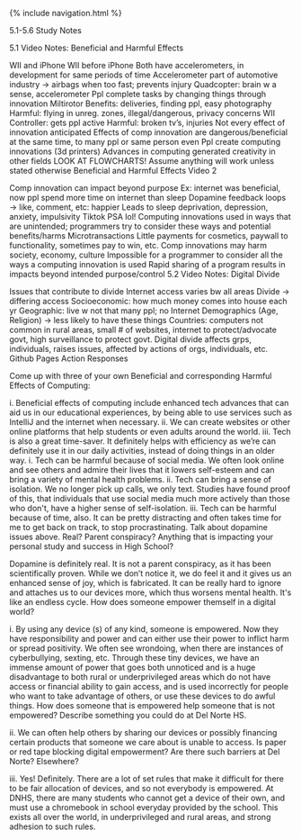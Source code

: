 {% include navigation.html %}


5.1-5.6 Study Notes

5.1 Video Notes: Beneficial and Harmful Effects

WII and iPhone
WII before iPhone
Both have accelerometers, in development for same periods of time
Accelerometer part of automotive industry → airbags when too fast; prevents injury
Quadcopter: brain w a sense, accelerometer
Ppl complete tasks by changing things through innovation
Miltirotor
Benefits: deliveries, finding ppl, easy photography
Harmful: flying in unreg. zones, illegal/dangerous, privacy concerns
WII
Controller: gets ppl active
Harmful: broken tv’s, injuries
Not every effect of innovation anticipated
Effects of comp innovation are dangerous/beneficial at the same time, to many ppl or same person even
Ppl create computing innovations (3d printers)
Advances in computing generated creativity in other fields
LOOK AT FLOWCHARTS! Assume anything will work unless stated otherwise
Beneficial and Harmful Effects Video 2

Comp innovation can impact beyond purpose
Ex: internet was beneficial, now ppl spend more time on internet than sleep
Dopamine feedback loops → like, comment, etc: happier
Leads to sleep deprivation, depression, anxiety, impulsivity
Tiktok PSA lol! Computing innovations used in ways that are unintended; programmers try to consider these ways and potential benefits/harms Microtransactions
Little payments for cosmetics, paywall to functionality, sometimes pay to win, etc.
Comp innovations may harm society, economy, culture
Impossible for a programmer to consider all the ways a computing innovation is used
Rapid sharing of a program results in impacts beyond intended purpose/control
5.2 Video Notes: Digital Divide

Issues that contribute to divide
Internet access varies bw all areas
Divide → differing access
Socioeconomic: how much money comes into house each yr
Geographic: live w not that many ppl; no Internet
Demographics (Age, Religion) → less likely to have these things
Countries: computers not common in rural areas, small # of websites, internet to protect/advocate govt, high surveillance to protect govt.
Digital divide affects grps, individuals, raises issues, affected by actions of orgs, individuals, etc.
Github Pages Action Responses

Come up with three of your own Beneficial and corresponding Harmful Effects of Computing:

i. Beneficial effects of computing include enhanced tech advances that can aid us in our educational experiences, by being able to use services such as IntelliJ and the internet when necessary.
ii. We can create websites or other online platforms that help students or even adults around the world.
iii. Tech is also a great time-saver. It definitely helps with efficiency as we’re can definitely use it in our daily activities, instead of doing things in an older way.
i. Tech can be harmful because of social media. We often look online and see others and admire their lives that it lowers self-esteem and can bring a variety of mental health problems.
ii. Tech can bring a sense of isolation. We no longer pick up calls, we only text. Studies have found proof of this, that individuals that use social media much more actively than those who don't, have a higher sense of self-isolation.
iii. Tech can be harmful because of time, also. It can be pretty distracting and often takes time for me to get back on track, to stop procrastinating.
Talk about dopamine issues above. Real? Parent conspiracy? Anything that is impacting your personal study and success in High School?

Dopamine is definitely real. It is not a parent conspiracy, as it has been scientifically proven. While we don’t notice it, we do feel it and it gives us an enhanced sense of joy, which is fabricated. It can be really hard to ignore and attaches us to our devices more, which thus worsens mental health. It's like an endless cycle.
How does someone empower themself in a digital world?

i. By using any device (s) of any kind, someone is empowered. Now they have responsibility and power and can either use their power to inflict harm or spread positivity. We often see wrondoing, when there are instances of cyberbullying, sexting, etc. Through these tiny devices, we have an immense amount of power that goes both unnoticed and is a huge disadvantage to both rural or underprivileged areas which do not have access or financial ability to gain access, and is used incorrectly for people who want to take advantage of others, or use these devices to do awful things.
How does someone that is empowered help someone that is not empowered? Describe something you could do at Del Norte HS.

ii. We can often help others by sharing our devices or possibly financing certain products that someone we care about is unable to access.
Is paper or red tape blocking digital empowerment? Are there such barriers at Del Norte? Elsewhere?

iii. Yes! Definitely. There are a lot of set rules that make it difficult for there to be fair allocation of devices, and so not everybody is empowered. At DNHS, there are many students who cannot get a device of their own, and must use a chromebook in school everyday provided by the school. This exists all over the world, in underprivileged and rural areas, and strong adhesion to such rules.
